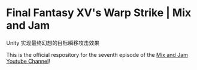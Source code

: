 # Final Fantasy XV's Warp Strike | Mix and Jam

Unity 实现最终幻想的目标瞬移攻击效果 

This is the official respository for the seventh episode of the [Mix and Jam Youtube Channel](https://www.youtube.com/c/MixAndJam)!
